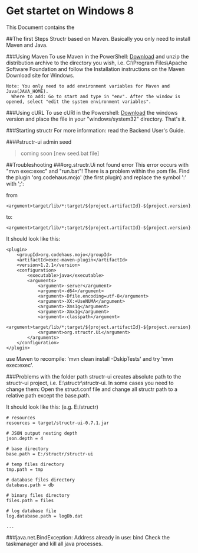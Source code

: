 # Get startet on Windows 8
This Document contains the 

##The first Steps
Structr based on Maven. Basically you only need to install Maven and Java.

###Using Maven
To use Maven in the PowerShell: [Download](http://maven.apache.org/download.cgi) and unzip the distribution archive to the directory you wish, i.e. C:\Program Files\Apache Software Foundation and follow the Installation instructions on the Maven Download site for Windows.

    Note: You only need to add environment variables for Maven and Java(JAVA_HOME). 
      Where to add: Go to start and type in "env". After the window is opened, select "edit the system environment variables". 
###Using cURL
To use cURl in the Powershell: [Download](http://curl.haxx.se/download.html) the windows version and place the file in your "windows/system32" directory. That's it.

###Starting structr
For more information: read the Backend User's Guide.

####structr-ui admin seed
>coming soon [new seed.bat file]

##Troubleshooting
###org.structr.Ui not found error
This error occurs with "mvn exec:exec" and "run.bat"!
There is a problem within the pom file. Find the plugin 'org.codehaus.mojo' (the first plugin) and replace the symbol ':' with ';':

from

    <argument>target/lib/*:target/${project.artifactId}-${project.version}.jar</argument>

to: 

    <argument>target/lib/*;target/${project.artifactId}-${project.version}.jar</argument>

It should look like this: 

    <plugin>
        <groupId>org.codehaus.mojo</groupId>
        <artifactId>exec-maven-plugin</artifactId>
        <version>1.2.1</version>
        <configuration>
            <executable>java</executable>
            <arguments>
                <argument>-server</argument>
                <argument>-d64</argument>
                <argument>-Dfile.encoding=utf-8</argument>
                <argument>-XX:+UseNUMA</argument>
                <argument>-Xms1g</argument>
                <argument>-Xmx1g</argument>
                <argument>-classpath</argument>
                <argument>target/lib/*;target/${project.artifactId}-${project.version}.jar</argument>
                <argument>org.structr.Ui</argument>
            </arguments>
        </configuration>
    </plugin>

use Maven to recompile: 'mvn clean install -DskipTests' and try 'mvn exec:exec'. 

###Problems with the folder path
structr-ui creates absolute path to the structr-ui project, i.e. E:\structr\structr-ui. In some cases you need to change them: Open the struct.conf file and change all structr path to a relative path except the base.path. 

It should look like this: (e.g. E:/structr)

    # resources
    resources = target/structr-ui-0.7.1.jar

    # JSON output nesting depth
    json.depth = 4

    # base directory
    base.path = E:/structr/structr-ui

    # temp files directory
    tmp.path = tmp

    # database files directory
    database.path = db

    # binary files directory
    files.path = files

    # log database file
    log.database.path = logDb.dat

    ...

###java.net.BindException: Address already in use: bind
Check the taskmanager and kill all java processes.
